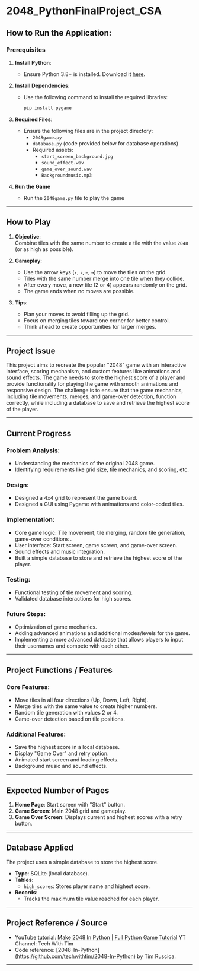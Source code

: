 # 2048_PythonFinalProject_CSA

## How to Run the Application: 
### Prerequisites
1. **Install Python**:
   - Ensure Python 3.8+ is installed. Download it [here](https://www.python.org/).

2. **Install Dependencies**:
   - Use the following command to install the required libraries:
     ```bash
     pip install pygame
     ```

3. **Required Files**:
   - Ensure the following files are in the project directory:
     - `2048game.py`
     - `database.py` (code provided below for database operations)
     - Required assets:
       - `start_screen_background.jpg`
       - `sound_effect.wav`
       - `game_over_sound.wav`
       - `Backgroundmusic.mp3`
4. **Run the Game**
   - Run the `2048game.py` file to play the game
     
---

## How to Play
1. **Objective**:  
   Combine tiles with the same number to create a tile with the value `2048` (or as high as possible).
   
2. **Gameplay**:  
   - Use the arrow keys (`↑`, `↓`, `←`, `→`) to move the tiles on the grid.
   - Tiles with the same number merge into one tile when they collide.
   - After every move, a new tile (2 or 4) appears randomly on the grid.
   - The game ends when no moves are possible.

3. **Tips**:  
   - Plan your moves to avoid filling up the grid.
   - Focus on merging tiles toward one corner for better control.
   - Think ahead to create opportunities for larger merges.

---

## Project Issue 

This project aims to recreate the popular "2048" game with an interactive interface, scoring mechanism, and custom features like animations and sound effects. The game needs to store the highest score of a player and provide functionality for playing the game with smooth animations and responsive design. The challenge is to ensure that the game mechanics, including tile movements, merges, and game-over detection, function correctly, while including a database to save and retrieve the highest score of the player.

---

## Current Progress 

### Problem Analysis:
- Understanding the mechanics of the original 2048 game.
- Identifying requirements like grid size, tile mechanics, and scoring, etc.

### Design:
- Designed a 4x4 grid to represent the game board.
- Designed a GUI using Pygame with animations and color-coded tiles.
  
### Implementation:
- Core game logic: Tile movement, tile merging, random tile generation, game-over conditions .
- User interface: Start screen, game screen, and game-over screen.
- Sound effects and music integration.
- Built a simple database to store and retrieve the highest score of the player.
  
### Testing:
- Functional testing of tile movement and scoring.
- Validated database interactions for high scores.

### Future Steps:
- Optimization of game mechanics.
- Adding advanced animations and additional modes/levels for the game.
- Implementing a more advanced database that allows players to input their usernames and compete with each other.

---

## Project Functions / Features

### Core Features:
- Move tiles in all four directions (Up, Down, Left, Right).
- Merge tiles with the same value to create higher numbers.
- Random tile generation with values 2 or 4.
- Game-over detection based on tile positions.

### Additional Features:
- Save the highest score in a local database.
- Display "Game Over" and retry option.
- Animated start screen and loading effects.
- Background music and sound effects.

---

## Expected Number of Pages

1. **Home Page**: Start screen with "Start" button.
2. **Game Screen**: Main 2048 grid and gameplay.
3. **Game Over Screen**: Displays current and highest scores with a retry button.


---

## Database Applied
The project uses a simple database to store the highest score. 
- **Type**: SQLite (local database).
- **Tables**:
  - `high_scores`: Stores player name and highest score.
- **Records**:
  - Tracks the maximum tile value reached for each player.
---

## Project Reference / Source

- YouTube tutorial: [Make 2048 In Python | Full Python Game Tutorial](https://youtu.be/6ZyylFcjfIg?si=98Yc8nJhN8P-MX-8) YT Channel: Tech With Tim
- Code reference: [2048-In-Python] (https://github.com/techwithtim/2048-In-Python) by Tim Ruscica.

---

